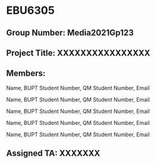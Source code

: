 # EBU6305

## Group Number: Media2021Gp123

## Project Title: XXXXXXXXXXXXXXXX

## Members:

Name, BUPT Student Number, QM Student Number, Email

Name, BUPT Student Number, QM Student Number, Email

Name, BUPT Student Number, QM Student Number, Email

Name, BUPT Student Number, QM Student Number, Email

Name, BUPT Student Number, QM Student Number, Email

## Assigned TA: XXXXXXX
